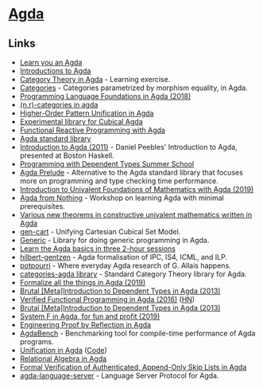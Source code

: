 # [Agda](https://github.com/agda/agda)

## Links

- [Learn you an Agda](http://learnyouanagda.liamoc.net/toc.html)
- [Introductions to Agda](http://wiki.portal.chalmers.se/agda/pmwiki.php?n=Main.Othertutorials)
- [Category Theory in Agda](https://github.com/JLimperg/cats) - Learning exercise.
- [Categories](https://github.com/copumpkin/categories) - Categories parametrized by morphism equality, in Agda.
- [Programming Language Foundations in Agda (2018)](https://plfa.github.io/)
- [(n,r)-categories in agda](https://github.com/freebroccolo/agda-nr-cats)
- [Higher-Order Pattern Unification in Agda](https://github.com/Saizan/miller)
- [Experimental library for Cubical Agda](https://github.com/agda/cubical)
- [Functional Reactive Programming with Agda](https://github.com/divipp/frp_agda)
- [Agda standard library](https://github.com/agda/agda-stdlib)
- [Introduction to Agda (2011)](https://www.youtube.com/watch?v=shXKb2MTkUc&list=PLB7F836675DCE009C) - Daniel Peebles' Introduction to Agda, presented at Boston Haskell.
- [Programming with Dependent Types Summer School](https://github.com/UlfNorell/agda-summer-school)
- [Agda Prelude](https://github.com/UlfNorell/agda-prelude) - Alternative to the Agda standard library that focuses more on programming and type checking time performance.
- [Introduction to Univalent Foundations of Mathematics with Agda (2019)](https://www.cs.bham.ac.uk/~mhe/HoTT-UF-in-Agda-Lecture-Notes/index.html)
- [Agda from Nothing](https://github.com/scott-fleischman/agda-from-nothing) - Workshop on learning Agda with minimal prerequisites.
- [Various new theorems in constructive univalent mathematics written in Agda](https://github.com/martinescardo/TypeTopology)
- [gen-cart](https://github.com/mortberg/gen-cart) - Unifying Cartesian Cubical Set Model.
- [Generic](https://github.com/effectfully/Generic) - Library for doing generic programming in Agda.
- [Learn the Agda basics in three 2-hour sessions](https://github.com/anuyts/agda-sessions)
- [hilbert-gentzen](https://github.com/mietek/hilbert-gentzen) - Agda formalisation of IPC, IS4, ICML, and ILP.
- [potpourri](https://github.com/gallais/potpourri) - Where everyday Agda research of G. Allais happens.
- [categories-agda library](https://github.com/agda/agda-categories) - Standard Category Theory library for Agda.
- [Formalize all the things in Agda (2019)](https://jesper.sikanda.be/posts/formalize-all-the-things.html)
- [Brutal [Meta]Introduction to Dependent Types in Agda (2013)](https://oxij.org/note/BrutalDepTypes/)
- [Verified Functional Programming in Agda (2016)](https://pdfs.semanticscholar.org/a5c2/444d3c977260dbbfc7c2eceea9bda2614e71.pdf) ([HN](https://news.ycombinator.com/item?id=22783645))
- [Brutal [Meta]Introduction to Dependent Types in Agda (2013)](https://oxij.org/note/BrutalDepTypes/)
- [System F in Agda, for fun and profit (2019)](http://jmchapman.io/papers/funandprofit.pdf)
- [Engineering Proof by Reflection in Agda](https://github.com/toothbrush/reflection-proofs)
- [AgdaBench](https://github.com/UlfNorell/agda-bench) - Benchmarking tool for compile-time performance of Agda programs.
- [Unification in Agda](https://htmlpreview.github.io/?https://github.com/effectfully/unification-in-agda/blob/master/UnificationInAgda.html) ([Code](https://github.com/effectfully/unification-in-agda))
- [Relational Algebra in Agda](https://github.com/sabauma/agda-relation-algebra)
- [Formal Verification of Authenticated, Append-Only Skip Lists in Agda](https://github.com/oracle/aaosl-agda)
- [agda-language-server](https://github.com/banacorn/agda-language-server) - Language Server Protocol for Agda.
